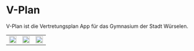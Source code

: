 V-Plan
======
<a>V-Plan ist die Vertretungsplan App für das Gymnasium der Stadt Würselen.</a>
<table border="0px" width="100%">
<tr>
<td>
<img  width="100%" src="http://v-plan.tk/img/screen1.png"/>
</td>
<td>
<img  width="100%" src="http://v-plan.tk/img/screen2.png"/>
</td>
<td>
<img  width="100%" src="http://v-plan.tk/img/screen3.png"/>
</td>
</tr>
</table>
